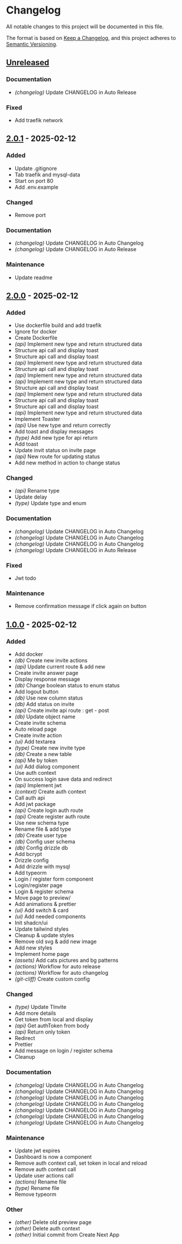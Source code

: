 # Changelog

All notable changes to this project will be documented in this file.

The format is based on [Keep a Changelog](https://keepachangelog.com),
and this project adheres to [Semantic Versioning](https://semver.org/).

## [Unreleased]

### Documentation

- *(changelog)* Update CHANGELOG in Auto Release

### Fixed

- Add traefik network

## [2.0.1] - 2025-02-12

### Added

- Update .gitignore
- Tab traefik and mysql-data
- Start on port 80
- Add .env.example

### Changed

- Remove port

### Documentation

- *(changelog)* Update CHANGELOG in Auto Changelog
- *(changelog)* Update CHANGELOG in Auto Release

### Maintenance

- Update readme

## [2.0.0] - 2025-02-12

### Added

- Use dockerfile build and add traefik
- Ignore for docker
- Create Dockerfile
- *(api)* Implement new type and return structured data
- Structure api call and display toast
- Structure api call and display toast
- *(api)* Implement new type and return structured data
- Structure api call and display toast
- *(api)* Implement new type and return structured data
- *(api)* Implement new type and return structured data
- Structure api call and display toast
- *(api)* Implement new type and return structured data
- Structure api call and display toast
- Structure api call and display toast
- *(api)* Implement new type and return structured data
- Implement Toaster
- *(api)* Use new type and return correctly
- Add toast and display messages
- *(type)* Add new type for api return
- Add toast
- Update invit status on invite page
- *(api)* New route for updating status
- Add new method in action to change status

### Changed

- *(api)* Rename type
- Update delay
- *(type)* Update type and enum

### Documentation

- *(changelog)* Update CHANGELOG in Auto Changelog
- *(changelog)* Update CHANGELOG in Auto Changelog
- *(changelog)* Update CHANGELOG in Auto Changelog
- *(changelog)* Update CHANGELOG in Auto Release

### Fixed

- Jwt todo

### Maintenance

- Remove confirmation message if click again on button

## [1.0.0] - 2025-02-12

### Added

- Add docker
- *(db)* Create new invite actions
- *(api)* Update current route  & add new
- Create invite answer page
- Display response message
- *(db)* Change boolean status to enum status
- Add logout button
- *(db)* Use new column status
- *(db)* Add status on invite
- *(api)* Create invite api route : get - post
- *(db)* Update object name
- Create invite schema
- Auto reload page
- Create invite action
- *(ui)* Add textarea
- *(type)* Create new invite type
- *(db)* Create a new table
- *(api)* Me by token
- *(ui)* Add dialog component
- Use auth context
- On success login save data and redirect
- *(api)* Implement jwt
- *(context)* Create auth context
- Call auth api
- Add jwt package
- *(api)* Create login auth route
- *(api)* Create register auth route
- Use new schema type
- Rename file & add type
- *(db)* Create user type
- *(db)* Config user schema
- *(db)* Config drizzle db
- Add bcrypt
- Drizzle config
- Add drizzle with mysql
- Add typeorm
- Login / register form component
- Login/register page
- Login & register schema
- Move page to preview/
- Add animations & prettier
- *(ui)* Add switch & card
- *(ui)* Add needed components
- Init shadcn/ui
- Update tailwind styles
- Cleanup & update styles
- Remove old svg & add new image
- Add new styles
- Implement home page
- *(assets)* Add cats pictures and bg patterns
- *(actions)* Workflow for auto release
- *(actions)* Workflow for auto changelog
- *(git-cliff)* Create custom config

### Changed

- *(type)* Update TInvite
- Add more details
- Get token from local and display
- *(api)* Get authToken from body
- *(api)* Return only token
- Redirect
- Prettier
- Add message on login / register schema
- Cleanup

### Documentation

- *(changelog)* Update CHANGELOG in Auto Changelog
- *(changelog)* Update CHANGELOG in Auto Changelog
- *(changelog)* Update CHANGELOG in Auto Changelog
- *(changelog)* Update CHANGELOG in Auto Changelog
- *(changelog)* Update CHANGELOG in Auto Changelog
- *(changelog)* Update CHANGELOG in Auto Changelog
- *(changelog)* Update CHANGELOG in Auto Changelog

### Maintenance

- Update jwt expires
- Dashboard is now a component
- Remove auth context call, set token in local and reload
- Remove auth context call
- Update user actions call
- *(actions)* Rename file
- *(type)* Rename file
- Remove typeorm

### Other

- *(other)* Delete old preview page
- *(other)* Delete auth context
- *(other)* Initial commit from Create Next App

[unreleased]: https://github.com/clement-jny/valentine-s-day/compare/v2.0.1..HEAD
[2.0.1]: https://github.com/clement-jny/valentine-s-day/compare/v2.0.0..v2.0.1
[2.0.0]: https://github.com/clement-jny/valentine-s-day/compare/v1.0.0..v2.0.0
[1.0.0]: https://github.com/clement-jny/valentine-s-day/releases/tag/v1.0.0

